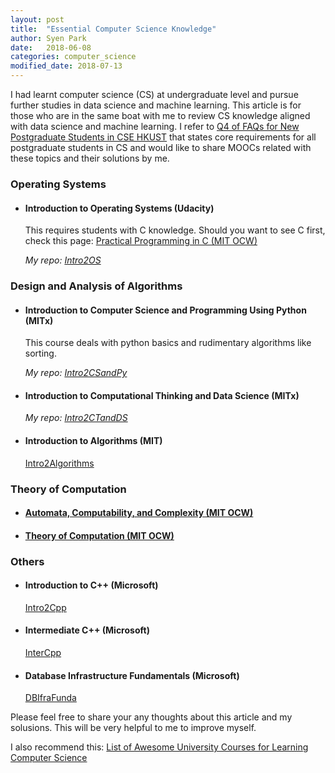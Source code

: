 ```yaml
---
layout: post
title:  "Essential Computer Science Knowledge"
author: Syen Park
date:   2018-06-08
categories: computer_science
modified_date: 2018-07-13
---
```


I had learnt computer science (CS) at undergraduate level and pursue further studies in data science and machine learning. This article is for those who are in the same boat with me to review CS knowledge aligned with data science and machine learning. I refer to [Q4 of FAQs for New Postgraduate Students in CSE HKUST](https://www.cse.ust.hk/pg/newStudents/#preparation) that states core requirements for all postgraduate students in CS and would like to share MOOCs related with these topics and their solutions by me.

### __Operating Systems__
- #### Introduction to Operating Systems (Udacity)
    This requires students with C knowledge. Should you want to see C first, check this page: [Practical Programming in C (MIT OCW)](https://ocw.mit.edu/courses/electrical-engineering-and-computer-science/6-087-practical-programming-in-c-january-iap-2010/)

    *My repo: [Intro2OS](https://github.com/syenpark/Intro2OS)*

### __Design and Analysis of Algorithms__
- #### Introduction to Computer Science and Programming Using Python (MITx)
    This course deals with python basics and rudimentary algorithms like sorting. 

    *My repo: [Intro2CSandPy](https://github.com/syenpark/Intro2CSandPy)*

- #### Introduction to Computational Thinking and Data Science (MITx)
    
    *My repo: [Intro2CTandDS](https://github.com/syenpark/Intro2CTandDS)*

- #### Introduction to Algorithms (MIT)
    [Intro2Algorithms](https://courses.csail.mit.edu/6.006/fall11/notes.shtml)

### __Theory of Computation__
- #### [Automata, Computability, and Complexity (MIT OCW)](https://ocw.mit.edu/courses/electrical-engineering-and-computer-science/6-045j-automata-computability-and-complexity-spring-2011/) 

- #### [Theory of Computation (MIT OCW)](https://ocw.mit.edu/courses/mathematics/18-404j-theory-of-computation-fall-2006/)

### __Others__
- #### Introduction to C++ (Microsoft)
    [Intro2Cpp](https://www.edx.org/course/introduction-to-c-0)

- #### Intermediate C++ (Microsoft)
    [InterCpp](https://www.edx.org/course/intermediate-c-0)

- #### Database Infrastructure Fundamentals (Microsoft)
    [DBIfraFunda](https://courses.edx.org/courses/course-v1:Microsoft+DAT242x+2T2018/course/)

Please feel free to share your any thoughts about this article and my solusions. This will be very helpful to me to improve myself.

I also recommend this: [List of Awesome University Courses for Learning Computer Science](https://github.com/prakhar1989/awesome-courses#introduction-to-cs)
